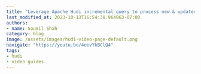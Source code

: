 ```yaml
---
title: "Leverage Apache Hudi incremental query to process new & updated data | Hudi Labs"
last_modified_at: 2023-10-13T16:54:38.964863-07:00
authors:
- name: Soumil Shah
category: blog
image: /assets/images/hudi-video-page-default.png
navigate: "https://youtu.be/4eevYkBClQ4"
tags:
- hudi
- video guides
---
```

